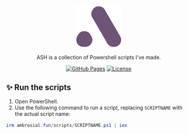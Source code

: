 <p align="center">
  <a href="https://github.com/ambr0sial/ambr0sial.github.io"><img src="assets/logo_alt.png" alt="ASH" width="128" /></a> 
</p>
<p align="center">
  ASH is a collection of Powershell scripts I've made.
</p>

<div align="center">
  
  <a href="">[![GitHub Pages](https://img.shields.io/badge/GitHub-Pages-brightgreen)](https://ambr0sial.github.io)</a>
  <a href="">[![License](https://img.shields.io/badge/license-MIT-blue.svg)](LICENSE)</a>

</div>

## ✨ Run the scripts

1. Open PowerShell.
2. Use the following command to run a script, replacing `SCRIPTNAME` with the actual script name:

```powershell
irm ambrosial.fun/scripts/SCRIPTNAME.ps1 | iex
```
